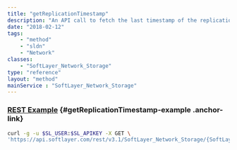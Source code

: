 ```yaml
---
title: "getReplicationTimestamp"
description: "An API call to fetch the last timestamp of the replication process"
date: "2018-02-12"
tags:
    - "method"
    - "sldn"
    - "Network"
classes:
    - "SoftLayer_Network_Storage"
type: "reference"
layout: "method"
mainService : "SoftLayer_Network_Storage"
---
```


### [REST Example](#getReplicationTimestamp-example) <a href="/article/rest/"><i class="fas fa-question"></i></a> {#getReplicationTimestamp-example .anchor-link} 
```bash
curl -g -u $SL_USER:$SL_APIKEY -X GET \
'https://api.softlayer.com/rest/v3.1/SoftLayer_Network_Storage/{SoftLayer_Network_StorageID}/getReplicationTimestamp'
```
